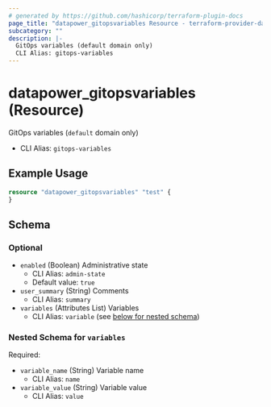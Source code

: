 ```yaml
---
# generated by https://github.com/hashicorp/terraform-plugin-docs
page_title: "datapower_gitopsvariables Resource - terraform-provider-datapower"
subcategory: ""
description: |-
  GitOps variables (default domain only)
  CLI Alias: gitops-variables
---
```


# datapower_gitopsvariables (Resource)

GitOps variables (`default` domain only)
  - CLI Alias: `gitops-variables`

## Example Usage

```terraform
resource "datapower_gitopsvariables" "test" {
}
```

<!-- schema generated by tfplugindocs -->
## Schema

### Optional

- `enabled` (Boolean) Administrative state
  - CLI Alias: `admin-state`
  - Default value: `true`
- `user_summary` (String) Comments
  - CLI Alias: `summary`
- `variables` (Attributes List) Variables
  - CLI Alias: `variable` (see [below for nested schema](#nestedatt--variables))

<a id="nestedatt--variables"></a>
### Nested Schema for `variables`

Required:

- `variable_name` (String) Variable name
  - CLI Alias: `name`
- `variable_value` (String) Variable value
  - CLI Alias: `value`
